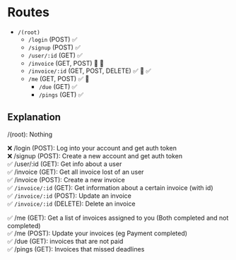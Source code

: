 # Routes
  
- `/(root)`
  - `/login` (POST) ✅  
  - `/signup` (POST) ✅  
  - `/user/:id` (GET) ✅  
  - `/invoice` (GET, POST) 🛑 🛑 
  - `/invoice/:id` (GET, POST, DELETE) ✅ 🛑 ✅  
  - `/me` (GET, POST) ✅ 🛑 
    - `/due` (GET) ✅ 
    - `/pings` (GET) ✅ 

## Explanation
  
/(root): Nothing  
  
:x: /login (POST): Log into your account and get auth token  
:x: /signup (POST): Create a new account and get auth token  
:white_check_mark: /user/:id (GET): Get info about a user  
:white_check_mark: /invoice (GET): Get all invoice lost of an user  
:white_check_mark: /invoice (POST): Create a new invoice  
:white_check_mark: `/invoice/:id` (GET): Get information about a certain invoice (with id)  
:white_check_mark: `/invoice/:id` (POST): Update an invoice   
:white_check_mark: `/invoice/:id` (DELETE): Delete an invoice  
  
:white_check_mark: /me (GET): Get a list of invoices assigned to you (Both completed and not completed)  
:white_check_mark: /me (POST): Update your invoices (eg Payment completed)  
:white_check_mark: /due (GET): invoices that are not paid  
:white_check_mark: /pings (GET): Invoices that missed deadlines  
